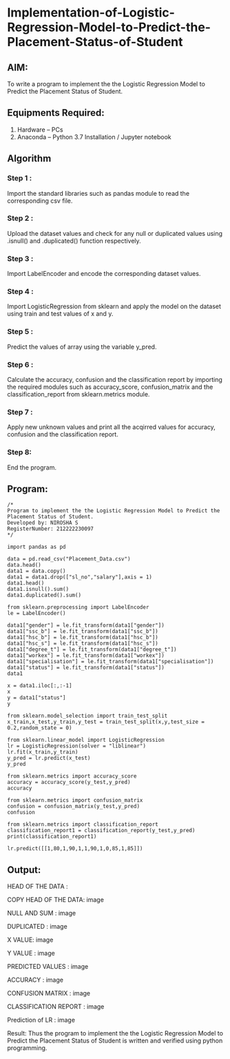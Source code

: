 # Implementation-of-Logistic-Regression-Model-to-Predict-the-Placement-Status-of-Student

## AIM:
To write a program to implement the the Logistic Regression Model to Predict the Placement Status of Student.

## Equipments Required:
1. Hardware – PCs
2. Anaconda – Python 3.7 Installation / Jupyter notebook

## Algorithm
### Step 1 :
Import the standard libraries such as pandas module to read the corresponding csv file.

### Step 2 :
Upload the dataset values and check for any null or duplicated values using .isnull() and .duplicated() function respectively.

### Step 3 :
Import LabelEncoder and encode the corresponding dataset values.

### Step 4 :
Import LogisticRegression from sklearn and apply the model on the dataset using train and test values of x and y.

### Step 5 :
Predict the values of array using the variable y_pred.

### Step 6 :
Calculate the accuracy, confusion and the classification report by importing the required modules such as accuracy_score, confusion_matrix and the classification_report from sklearn.metrics module.

### Step 7 :
Apply new unknown values and print all the acqirred values for accuracy, confusion and the classification report.

### Step 8:
End the program.
## Program:
```
/*
Program to implement the the Logistic Regression Model to Predict the Placement Status of Student.
Developed by: NIROSHA S
RegisterNumber: 212222230097 
*/
```
```
import pandas as pd

data = pd.read_csv("Placement_Data.csv")
data.head()
data1 = data.copy()
data1 = data1.drop(["sl_no","salary"],axis = 1)
data1.head()
data1.isnull().sum()
data1.duplicated().sum()

from sklearn.preprocessing import LabelEncoder
le = LabelEncoder()

data1["gender"] = le.fit_transform(data1["gender"])
data1["ssc_b"] = le.fit_transform(data1["ssc_b"])
data1["hsc_b"] = le.fit_transform(data1["hsc_b"])
data1["hsc_s"] = le.fit_transform(data1["hsc_s"])
data1["degree_t"] = le.fit_transform(data1["degree_t"])
data1["workex"] = le.fit_transform(data1["workex"])
data1["specialisation"] = le.fit_transform(data1["specialisation"])
data1["status"] = le.fit_transform(data1["status"])
data1

x = data1.iloc[:,:-1]
x
y = data1["status"]
y

from sklearn.model_selection import train_test_split
x_train,x_test,y_train,y_test = train_test_split(x,y,test_size = 0.2,random_state = 0)

from sklearn.linear_model import LogisticRegression
lr = LogisticRegression(solver = "liblinear")
lr.fit(x_train,y_train)
y_pred = lr.predict(x_test)
y_pred

from sklearn.metrics import accuracy_score
accuracy = accuracy_score(y_test,y_pred)
accuracy

from sklearn.metrics import confusion_matrix
confusion = confusion_matrix(y_test,y_pred)
confusion

from sklearn.metrics import classification_report
classification_report1 = classification_report(y_test,y_pred)
print(classification_report1)

lr.predict([[1,80,1,90,1,1,90,1,0,85,1,85]])
```
## Output:
HEAD OF THE DATA :


COPY HEAD OF THE DATA:
image

NULL AND SUM :
image

DUPLICATED :
image

X VALUE:
image

Y VALUE :
image

PREDICTED VALUES :
image

ACCURACY :
image

CONFUSION MATRIX :
image

CLASSIFICATION REPORT :
image

Prediction of LR :
image

Result:
Thus the program to implement the the Logistic Regression Model to Predict the Placement Status of Student is written and verified using python programming.
